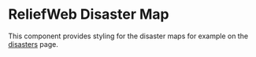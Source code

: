 ReliefWeb Disaster Map
======================

This component provides styling for the disaster maps for example on the [disasters](https://reliefweb.int/disasters) page.
